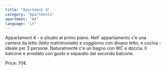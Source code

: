 ```yaml
---
title: "Apartment 4"
category: "Apartments"
apartment: "A4"
language: "it"
---
```


Appartament 4 - e situato al primo piano. Nell' appartamento c'e una camera da letto (letto matrimoniale) e soggiorno con divano letto, e cucina - ideale per 3 persone. Naturalmente c'e un bagno con WC e doccia. Il balcone e arredato con gusto e separato dal secondo balcone.

Price: 70€
